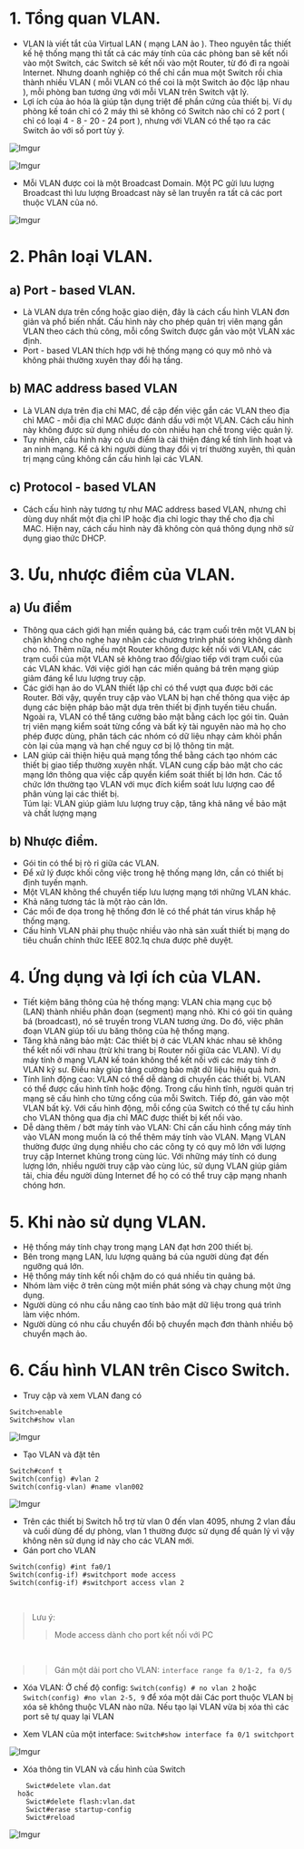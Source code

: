 # 1. Tổng quan VLAN.
*  VLAN là viết tắt của Virtual LAN ( mạng LAN ảo ). Theo nguyên tắc thiết kế hệ thống mạng thì tất cả các máy tính của các phòng ban sẽ kết nối vào một Switch, các Switch sẽ kết nối vào một Router, từ đó đi ra ngoài Internet. Nhưng doanh nghiệp có thể chỉ cần mua một Switch rồi chia thành nhiều VLAN ( mỗi VLAN có thể coi là một Switch ảo độc lập nhau ), mỗi phòng ban tương ứng với mỗi VLAN trên Switch vật lý.
* Lợi ích của ảo hóa là giúp tận dụng triệt để phần cứng của thiết bị. Ví dụ phòng kế toán chỉ có 2 máy thì sẽ không có Switch nào chỉ có 2 port ( chỉ có loại 4 - 8 - 20 - 24 port ), nhưng với VLAN có thể tạo ra các Switch ảo với số port tùy ý.

![Imgur](https://i.imgur.com/sWakIN0.png)

![Imgur](https://i.imgur.com/nazjZQM.png)

* Mỗi VLAN được coi là một Broadcast Domain. Một PC gửi lưu lượng Broadcast thì lưu lượng Broadcast này sẽ lan truyền ra tất cả các port thuộc VLAN của nó.

![Imgur](https://i.imgur.com/hjdFPM0.png)

# 2. Phân loại VLAN.
## a) Port - based VLAN.
* Là VLAN dựa trên cổng hoặc giao diện, đây là cách cấu hình VLAN đơn giản và phổ biến nhất. Cấu hình này cho phép quản trị viên mạng gắn VLAN theo cách thủ công, mỗi cổng Switch được gắn vào một VLAN xác định.
* Port - based VLAN thích hợp với hệ thống mạng có quy mô nhỏ và không phải thường xuyên thay đổi hạ tầng.
## b) MAC address based VLAN
* Là VLAN dựa trên địa chỉ MAC, đề cập đến việc gắn các VLAN theo địa chỉ MAC - mỗi địa chỉ MAC được đánh dấu với một VLAN. Cách cấu hình này không được sử dụng nhiều do còn nhiều hạn chế trong việc quản lý.
* Tuy nhiên, cấu hình này có ưu điểm là cải thiện đáng kể tính linh hoạt và an ninh mạng. Kể cả khi người dùng thay đổi vị trí thường xuyên, thì quản trị mạng cũng không cần cấu hình lại các VLAN.
## c) Protocol - based VLAN
* Cách cấu hình này tương tự như MAC address based VLAN, nhưng chỉ dùng duy nhất một địa chỉ IP hoặc địa chỉ logic thay thế cho địa chỉ MAC. Hiện nay, cách cấu hình này đã không còn quá thông dụng nhờ sử dụng giao thức DHCP. 

# 3. Ưu, nhược điểm của VLAN.
## a) Ưu điểm
* Thông qua cách giới hạn miền quảng bá, các trạm cuối trên một VLAN bị chặn không cho nghe hay nhận các chương trình phát sóng không dành cho nó. Thêm nữa, nếu một Router không được kết nối với VLAN, các trạm cuối của một VLAN sẽ không trao đổi/giao tiếp với trạm cuối của các VLAN khác. Với việc giới hạn các miền quảng bá trên mạng giúp giảm đáng kể lưu lượng truy cập.
* Các giới hạn ảo do VLAN thiết lập chỉ có thể vượt qua được bởi các Router. Bởi vậy, quyền truy cập vào VLAN bị hạn chế thông qua việc áp dụng các biện pháp bảo mật dựa trên thiết bị định tuyến tiêu chuẩn. Ngoài ra, VLAN có thể tăng cường bảo mật bằng cách lọc gói tin. Quản trị viên mạng kiểm soát từng cổng và bất kỳ tài nguyên nào mà họ cho phép được dùng, phân tách các nhóm có dữ liệu nhạy cảm khỏi phần còn lại của mạng và hạn chế nguy cơ bị lộ thông tin mật.
* LAN giúp cải thiện hiệu quả mạng tổng thể bằng cách tạo nhóm các thiết bị giao tiếp thường xuyên nhất. VLAN cung cấp bảo mật cho các mạng lớn thông qua việc cấp quyền kiểm soát thiết bị lớn hơn. Các tổ chức lớn thường tạo VLAN với mục đích kiểm soát lưu lượng cao để phân vùng lại các thiết bị. <br/>
Túm lại: VLAN giúp giảm lưu lượng truy cập, tăng khả năng về bảo mật và chất lượng mạng

## b) Nhược điểm.
* Gói tin có thể bị rò rỉ giữa các VLAN.
* Để xử lý được khối công việc trong hệ thống mạng lớn, cần có thiết bị định tuyến mạnh.
* Một VLAN không thể chuyển tiếp lưu lượng mạng tới những VLAN khác.
* Khả năng tương tác là một rào cản lớn.
* Các mối đe dọa trong hệ thống đơn lẻ có thể phát tán virus khắp hệ thống mạng.
* Cấu hình VLAN phải phụ thuộc nhiều vào nhà sản xuất thiết bị mạng do tiêu chuẩn chính thức  IEEE 802.1q chưa được phê duyệt.

# 4. Ứng dụng và lợi ích của VLAN.
* Tiết kiệm băng thông của hệ thống mạng: VLAN chia mạng cục bộ (LAN) thành nhiều phân đoạn (segment) mạng nhỏ. Khi có gói tin quảng bá (broadcast), nó sẽ truyền trong VLAN tương ứng. Do đó, việc phân đoạn VLAN giúp tối ưu băng thông của hệ thống mạng.
* Tăng khả năng bảo mật: Các thiết bị ở các VLAN khác nhau sẽ không thể kết nối với nhau (trừ khi trang bị Router nối giữa các VLAN). Ví dụ máy tính ở mạng VLAN kế toán không thể kết nối với các máy tính ở VLAN kỹ sư. Điều này giúp tăng cường bảo mật dữ liệu hiệu quả hơn. 
* Tính linh động cao: VLAN có thể dễ dàng di chuyển các thiết bị. VLAN có thể được cấu hình tĩnh hoặc động. Trong cấu hình tĩnh, người quản trị mạng sẽ cấu hình cho từng cổng của mỗi Switch. Tiếp đó, gán vào một VLAN bất kỳ. Với cấu hình động, mỗi cổng của Switch có thể tự cấu hình cho VLAN thông qua địa chỉ MAC được thiết bị kết nối vào.
* Dễ dàng thêm / bớt máy tính vào VLAN: Chỉ cần cấu hình cổng máy tính vào VLAN mong muốn là có thể thêm máy tính vào VLAN. Mạng VLAN thường được ứng dụng nhiều cho các công ty có quy mô lớn với lượng truy cập Internet khủng trong cùng lúc. Với những máy tính có dung lượng lớn, nhiều người truy cập vào cùng lúc, sử dụng VLAN giúp giảm tải, chia đều người dùng Internet để họ có có thể truy cập mạng nhanh chóng hơn.

# 5. Khi nào sử dụng VLAN.
* Hệ thống máy tính chạy trong mạng LAN đạt hơn 200 thiết bị.
* Bên trong mạng LAN, lưu lượng quảng bá của người dùng đạt đến ngưỡng quá lớn.
* Hệ thống máy tính kết nối chậm do có quá nhiều tin quảng bá.
* Nhóm làm việc ở trên cùng một miền phát sóng và chạy chung một ứng dụng.
* Người dùng có nhu cầu nâng cao tính bảo mật dữ liệu trong quá trình làm việc nhóm.
* Người dùng có nhu cầu chuyển đổi bộ chuyển mạch đơn thành nhiều bộ chuyển mạch ảo.

# 6. Cấu hình VLAN trên Cisco Switch.
* Truy cập và xem VLAN đang có
```
Switch>enable
Switch#show vlan
```
![Imgur](https://i.imgur.com/3aPx23g.png)

* Tạo VLAN và đặt tên
```
Switch#conf t
Switch(config) #vlan 2
Switch(config-vlan) #name vlan002
```
![Imgur](https://i.imgur.com/t50znwd.png)

* Trên các thiết bị Switch hỗ trợ từ vlan 0 đến vlan 4095, nhưng 2 vlan đầu và cuối dùng để dự phòng, vlan 1 thường được sử dụng để quản lý vì vậy không nên sử dụng id này cho các VLAN mới.
* Gán port cho VLAN
```
Switch(config) #int fa0/1
Switch(config-if) #switchport mode access
Switch(config-if) #switchport access vlan 2
```
<br/>

>Lưu ý: 
>> Mode access dành cho port kết nối với PC

<br/>

>> Gán một dải port cho VLAN: `interface range fa 0/1-2, fa 0/5`

* Xóa VLAN: Ở chế độ config: `Switch(config) # no vlan 2`   hoặc  `Switch(config) #no vlan 2-5, 9`  để xóa một dải
	Các port thuộc VLAN bị xóa sẽ không thuộc VLAN nào nữa. Nếu tạo lại VLAN vừa bị xóa thì các port sẽ tự quay lại VLAN
  
*  Xem VLAN của một interface: `Switch#show interface fa 0/1 switchport`

![Imgur](https://i.imgur.com/ONFUpvP.png)

* Xóa thông tin VLAN và cấu hình của Switch
```
	Swict#delete vlan.dat  
  hoặc  
  	Swict#delete flash:vlan.dat
	Swict#erase startup-config
	Swict#reload
```
![Imgur](https://i.imgur.com/37aUQGy.png)
  






